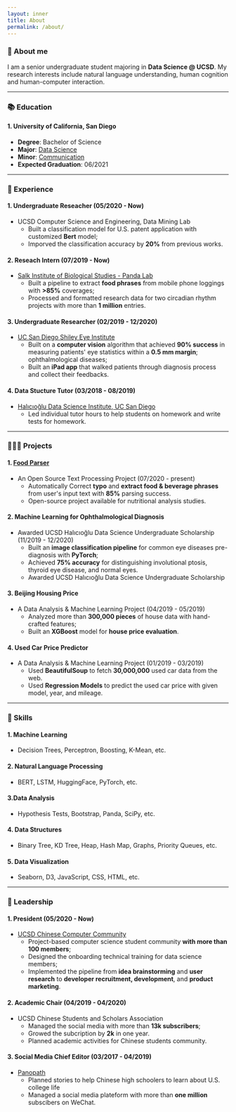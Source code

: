 ```yaml
---
layout: inner
title: About
permalink: /about/
---
```

### 👀 About me
I am a senior undergraduate student majoring in **Data Science @ UCSD**. My research interests include natural language understanding, human cognition and human-computer interaction.

*****

### 📚 Education
#### 1. University of California, San Diego
- **Degree**: Bachelor of Science
- **Major**: [Data Science](https://datascience.ucsd.edu)
- **Minor**: [Communication](https://communication.ucsd.edu/)
- **Expected Graduation**: 06/2021

*****

### 💼 Experience
#### 1. Undergraduate Reseacher (05/2020 - Now)
- UCSD Computer Science and Engineering, Data Mining Lab
	- Built a classification model for U.S. patent application with customized **Bert** model;
	- Imporved the classification accuracy by **20%** from previous works.

#### 2. Reseach Intern (07/2019 - Now)
- [Salk Institute of Biological Studies - Panda Lab](https://panda.salk.edu/)
	- Built a pipeline to extract **food phrases** from mobile phone loggings with **>85%** coverages;
	- Processed and formatted research data for two circadian rhythm projects with more than **1 million** entries.

#### 3. Undergraduate Researcher (02/2019 - 12/2020)
- [UC San Diego Shiley Eye Institute](https://shileyeye.ucsd.edu/)
	- Built on a **computer vision** algorithm that achieved **90% success** in measuring patients' eye statistics within a **0.5 mm margin**;
ophthalmological diseases;
	- Built an **iPad app** that walked patients through diagnosis process and collect their feedbacks.

#### 4. Data Stucture Tutor (03/2018 - 08/2019)
- [Halıcıoğlu Data Science Institute, UC San Diego](https://datascience.ucsd.edu/)
	- Led individual tutor hours to help students on homework and write tests for homework.

*****

### 👨🏻‍💻 Projects
#### 1. [Food Parser](https://github.com/JoeyHou/food_parser)
- An Open Source Text Processing Project (07/2020 - present)
	- Automatically Correct **typo** and **extract food & beverage phrases** from user's input text with **85%** parsing success.
	- Open-source project available for nutritional analysis studies.

#### 2. Machine Learning for Ophthalmological Diagnosis
- Awarded UCSD Halıcıoğlu Data Science Undergraduate Scholarship (11/2019 - 12/2020)
	- Built an **image classification pipeline** for common eye diseases pre-diagnosis with **PyTorch**;
	- Achieved **75% accuracy** for distinguishing involutional ptosis, thyroid eye disease, and normal eyes.
	- Awarded UCSD Halıcıoğlu Data Science Undergraduate Scholarship

#### 3. Beijing Housing Price
- A Data Analysis & Machine Learning Project (04/2019 - 05/2019)
	- Analyzed more than **300,000 pieces** of house data with hand-crafted features;
	- Built an **XGBoost** model for **house price evaluation**.

#### 4. Used Car Price Predictor
- A Data Analysis & Machine Learning Project (01/2019 - 03/2019)
	- Used **BeautifulSoup** to fetch **30,000,000** used car data from the web.
	- Used **Regression Models** to predict the used car price with given model, year, and mileage.

*****


### 🧠 Skills
#### 1. Machine Learning
-  Decision Trees, Perceptron, Boosting, K-Mean, etc.

#### 2. Natural Language Processing
- BERT, LSTM, HuggingFace, PyTorch, etc.

#### 3.Data Analysis
- Hypothesis Tests, Bootstrap, Panda, SciPy, etc.

#### 4. Data Structures
- Binary Tree, KD Tree, Heap, Hash Map, Graphs, Priority Queues, etc.

#### 5. Data Visualization
- Seaborn, D3, JavaScript, CSS, HTML, etc.

*****


### 🧩 Leadership
#### 1. President (05/2020 - Now)
- [UCSD Chinese Computer Community](http://ucsdtriplec.org/)
	- Project-based computer science student community **with more than 100 members**;
	- Designed the onboarding technical training for data science members;
	- Implemented the pipeline from **idea brainstorming** and **user research** to **developer recruitment, development**, and **product marketing**.

#### 2. Academic Chair (04/2019 - 04/2020)
- UCSD Chinese Students and Scholars Association
	- Managed the social media with more than **13k subscribers**;
	- Growed the subcription by **2k** in one year.
	- Planned academic activities for Chinese students community.

#### 3. Social Media Chief Editor (03/2017 - 04/2019)
- [Panopath](https://www.panopath.com/)
	- Planned stories to help Chinese high schoolers to learn about U.S. college life
	- Managed a social media plateform with more than **one million** subscibers on WeChat.
